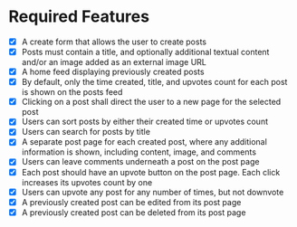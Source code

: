# Required Features
- [X] A create form that allows the user to create posts
- [X] Posts must contain a title, and optionally additional textual content and/or an image added as an external image URL
- [X] A home feed displaying previously created posts
- [X] By default, only the time created, title, and upvotes count for each post is shown on the posts feed
- [X] Clicking on a post shall direct the user to a new page for the selected post
- [X] Users can sort posts by either their created time or upvotes count
- [X] Users can search for posts by title
- [X] A separate post page for each created post, where any additional information is shown, including content, image, and comments
- [X] Users can leave comments underneath a post on the post page
- [X] Each post should have an upvote button on the post page. Each click increases its upvotes count by one
- [X] Users can upvote any post for any number of times, but not downvote
- [X] A previously created post can be edited from its post page
- [X] A previously created post can be deleted from its post page

